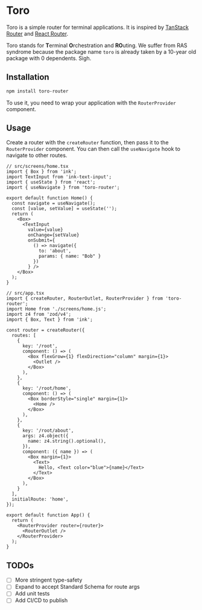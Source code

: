 # Toro

Toro is a simple router for terminal applications. It is inspired by [TanStack Router](https://tanstack.com/router) and [React Router](https://reactrouter.com/).

Toro stands for **T**erminal **O**rchestration and **RO**uting. We suffer from RAS syndrome because the package name `toro` is already taken by a 10-year old package with 0 dependents. Sigh.

## Installation

```bash
npm install toro-router
```

To use it, you need to wrap your application with the `RouterProvider` component.

## Usage

Create a router with the `createRouter` function, then pass it to the `RouterProvider` component. You can then call the `useNavigate` hook to navigate to other routes.

```tsx
// src/screens/home.tsx
import { Box } from 'ink';
import TextInput from 'ink-text-input';
import { useState } from 'react';
import { useNavigate } from 'toro-router';

export default function Home() {
  const navigate = useNavigate();
  const [value, setValue] = useState('');
  return (
    <Box>
      <TextInput 
        value={value} 
        onChange={setValue} 
        onSubmit={
          () => navigate({ 
            to: 'about', 
            params: { name: "Bob" } 
          })
        } />
    </Box>
  );
}

// src/app.tsx
import { createRouter, RouterOutlet, RouterProvider } from 'toro-router';
import Home from './screens/home.js';
import z4 from 'zod/v4';
import { Box, Text } from 'ink';

const router = createRouter({
  routes: [
    {
      key: '/root',
      component: () => (
        <Box flexGrow={1} flexDirection="column" margin={1}>
          <Outlet />
        </Box>
      ),
    },
    {
      key: '/root/home',
      component: () => (
        <Box borderStyle="single" margin={1}>
          <Home />
        </Box>
      ),
    },
    {
      key: '/root/about',
      args: z4.object({
        name: z4.string().optional(),
      }),
      component: ({ name }) => (
        <Box margin={1}>
          <Text>
            Hello, <Text color="blue">{name}</Text>
          </Text>
        </Box>
      ),
    }
  ],
  initialRoute: 'home',
});

export default function App() {
  return (
    <RouterProvider router={router}>
      <RouterOutlet />
    </RouterProvider>
  );
}
```

## TODOs
- [ ] More stringent type-safety
- [ ] Expand to accept Standard Schema for route args
- [ ] Add unit tests
- [ ] Add CI/CD to publish